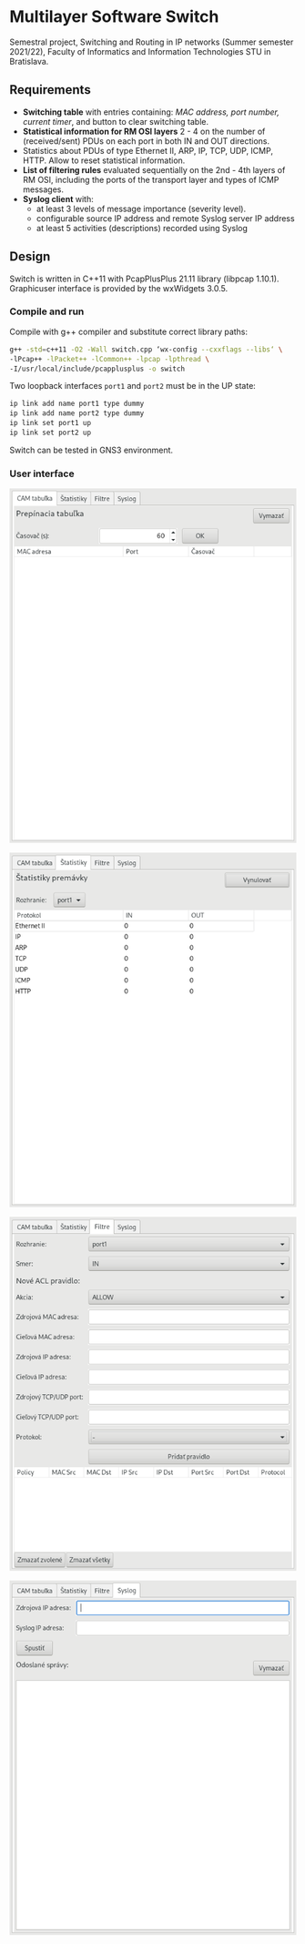 # Multilayer Software Switch
Semestral project, Switching and Routing in IP networks (Summer semester 2021/22), Faculty of Informatics and Information Technologies STU in Bratislava.

## Requirements
- **Switching table** with entries containing: *MAC address, port number, current timer*, and button to clear switching table.
- **Statistical information for RM OSI layers** 2 - 4 on the number of (received/sent)
PDUs on each port in both IN and OUT directions.
- Statistics about PDUs of type Ethernet II, ARP, IP, TCP, UDP, ICMP, HTTP. Allow to reset statistical information.
- **List of filtering rules** evaluated sequentially on the 2nd - 4th layers of RM OSI, including the ports of the transport layer and types of ICMP messages.
- **Syslog client** with:
	- at least 3 levels of message importance (severity level).
	- configurable source IP address and remote Syslog server IP address
	- at least 5 activities (descriptions) recorded using Syslog

## Design
Switch is written in C++11 with PcapPlusPlus 21.11 library (libpcap 1.10.1). Graphicuser interface is provided by the wxWidgets 3.0.5.

### Compile and run

Compile with g++ compiler and substitute correct library paths:

```bash
g++ -std=c++11 -O2 -Wall switch.cpp ‘wx-config --cxxflags --libs‘ \
-lPcap++ -lPacket++ -lCommon++ -lpcap -lpthread \
-I/usr/local/include/pcapplusplus -o switch
```
 
Two loopback interfaces `port1` and `port2` must be in the UP state:

```bash
ip link add name port1 type dummy
ip link add name port2 type dummy
ip link set port1 up
ip link set port2 up
```

Switch can be tested in GNS3 environment.

### User interface

![CAM table](docs/assets/cam.png)

![Statistics](docs/assets/stats.png)

![Filters](docs/assets/filters.png)

![Syslog](docs/assets/syslog.png)
